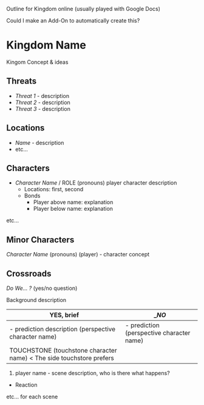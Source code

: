 Outline for Kingdom online (usually played with Google Docs)

Could I make an Add-On to automatically create this?

# Kingdom Name

Kingom Concept & ideas

## Threats

- _Threat 1_ - description
- _Threat 2_ - description
- _Threat 3_ - description

## Locations

- _Name_ - description
- etc...

## Characters

- _Character Name_ / ROLE (pronouns) player
character description
  - Locations: first, second
  - Bonds
    - Player above name: explanation
    - Player below name: explanation

etc...

## Minor Characters

_Character Name_ (pronouns) (player) - character concept

## Crossroads

_Do We... ?_ (yes/no question)

Background description


__YES__, brief | __NO_
--- | ---
- prediction description (perspective character name)    | - prediction (perspective character name)
 | TOUCHSTONE (touchstone character name) < The side touchstore prefers


1. player name - scene description, who is there what happens?
  - Reaction

etc... for each scene
